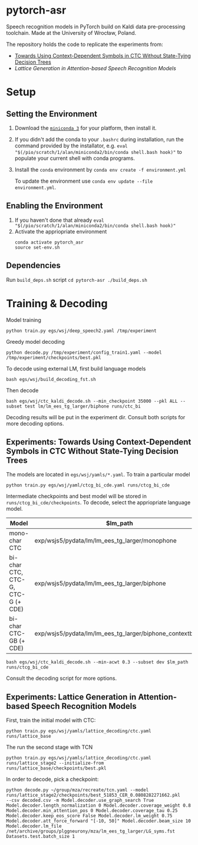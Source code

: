 # pytorch-asr

Speech recognition models in PyTorch build on Kaldi data pre-processing toolchain.
Made at the University of Wrocław, Poland.

The repository holds the code to replicate the experiments from:
 * [Towards Using Context-Dependent Symbols in CTC Without State-Tying Decision Trees](https://arxiv.org/abs/1901.04379)
 * *Lattice Generation in Attention-based Speech Recognition Models*

# Setup

## Setting the Environment
1. Download the [`miniconda 3`](https://docs.conda.io/en/latest/miniconda.html)
   for your platform, then install it.
2. If you didn't add the conda to your `.bashrc` during installation, run the command provided by the installator, e.g.
   `eval "$(/pio/scratch/1/alan/miniconda2/bin/conda shell.bash hook)"`
   to populate your current shell with conda programs.
3. Install the `conda` environment by
   `conda env create -f environment.yml`

   To update the environment use `conda env update --file environment.yml`.

## Enabling the Environment
1. If you haven't done that already
   `eval "$(/pio/scratch/1/alan/miniconda2/bin/conda shell.bash hook)"`
2. Activate the appriopriate environment
    ```
    conda activate pytorch_asr
   source set-env.sh
    ```

## Dependencies

Run `build_deps.sh` script
    ```
    cd pytorch-asr
    ./build_deps.sh
    ```

# Training & Decoding

Model training
```
python train.py egs/wsj/deep_speech2.yaml /tmp/experiment
```
Greedy model decoding
```
python decode.py /tmp/experiment/config_train1.yaml --model /tmp/experiment/checkpoints/best.pkl
```
To decode using external LM, first build language models
```
bash egs/wsj/build_decoding_fst.sh
```
Then decode
```
bash egs/wsj/ctc_kaldi_decode.sh --min_checkpoint 35000 --pkl ALL --subset test lm/lm_ees_tg_larger/biphone runs/ctc_bi
```
Decoding results will be put in the experiment dir. Consult both scripts for more decoding options.

## Experiments: Towards Using Context-Dependent Symbols in CTC Without State-Tying Decision Trees

The models are located in `egs/wsj/yamls/*.yaml`.
To train a particular model
```
python train.py egs/wsj/yaml/ctcg_bi_cde.yaml runs/ctcg_bi_cde
```
Intermediate checkpoints and best model will be stored in `runs/ctcg_bi_cde/checkpoints`.
To decode, select the appriopriate language model.

| Model                             | $lm_path                                                  |
|-----------------------------------|-----------------------------------------------------------|
| mono-char CTC                     | exp/wsjs5/pydata/lm/lm_ees_tg_larger/monophone            |
| bi-char CTC, CTC-G, CTC-G (+ CDE) | exp/wsjs5/pydata/lm/lm_ees_tg_larger/biphone              |
| bi-char CTC-GB (+ CDE)            | exp/wsjs5/pydata/lm/lm_ees_tg_larger/biphone_contextblank |
```
bash egs/wsj/ctc_kaldi_decode.sh --min-acwt 0.3 --subset dev $lm_path runs/ctcg_bi_cde
```
Consult the decoding script for more options.

## Experiments: Lattice Generation in Attention-based Speech Recognition Models

First, train the initial model with CTC:
```
python train.py egs/wsj/yamls/lattice_decoding/ctc.yaml runs/lattice_base
```
The run the second stage with TCN
```
python train.py egs/wsj/yamls/lattice_decoding/ctc.yaml runs/lattice_stage2 --initialize-from runs/lattice_base/checkpoints/best.pkl
```
In order to decode, pick a checkpoint:
```
python decode.py ~/group/mza/recreate/tcn.yaml --model runs/lattice_stage2/checkpoints/best_51853_CER_0.0808282271662.pkl
--csv decoded.csv -m Model.decoder.use_graph_search True
Model.decoder.length_normalization 0 Model.decoder.coverage_weight 0.8
Model.decoder.min_attention_pos 0 Model.decoder.coverage_tau 0.25
Model.decoder.keep_eos_score False Model.decoder.lm_weight 0.75
Model.decoder.att_force_forward "[-10, 50]" Model.decoder.beam_size 10
Model.decoder.lm_file
/net/archive/groups/plggneurony/mza/lm_ees_tg_larger/LG_syms.fst
Datasets.test.batch_size 1
```
